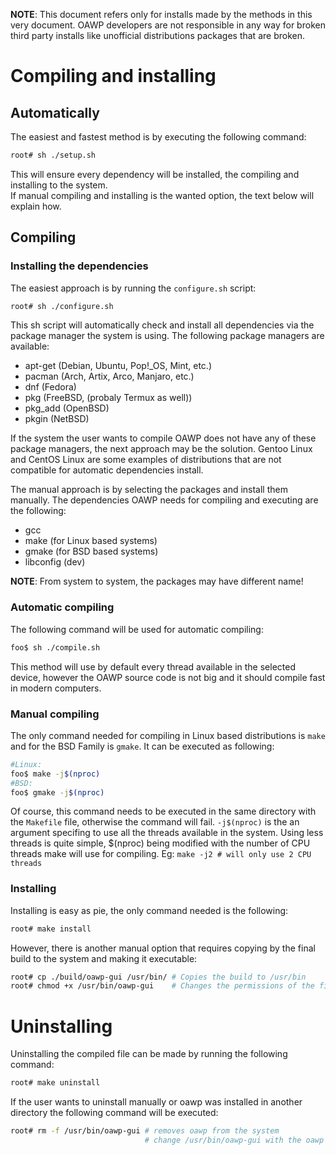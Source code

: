 **NOTE**: This document refers only for installs made by the methods in this very document. OAWP developers are not responsible in any way for broken third party installs like unofficial distributions packages that are broken.

# Compiling and installing

## Automatically
The easiest and fastest method is by executing the following command:
```sh
root# sh ./setup.sh
```
This will ensure every dependency will be installed, the compiling and installing to the system.<br>
If manual compiling and installing is the wanted option, the text below will explain how.

## Compiling

### Installing the dependencies
The easiest approach is by running the `configure.sh` script:<br>

```sh
root# sh ./configure.sh
```
This sh script will automatically check and install all dependencies via the package manager the system is using.
The following package managers are available:
* apt-get   (Debian, Ubuntu, Pop!_OS, Mint, etc.)
* pacman    (Arch, Artix, Arco, Manjaro, etc.)
* dnf       (Fedora)
* pkg       (FreeBSD, (probaly Termux as well))
* pkg_add   (OpenBSD)
* pkgin     (NetBSD)

If the system the user wants to compile OAWP does not have any of these package managers, the next approach may be the solution. Gentoo Linux and CentOS Linux are some examples of distributions that are not compatible for automatic dependencies install.<br>

The manual approach is by selecting the packages and install them manually.
The dependencies OAWP needs for compiling and executing are the following:
* gcc
* make      (for Linux based systems)
* gmake     (for BSD based systems)
* libconfig (dev)

**NOTE**: From system to system, the packages may have different name!

### Automatic compiling
The following command will be used for automatic compiling:
```sh
foo$ sh ./compile.sh
```
This method will use by default every thread available in the selected device, however the OAWP source code is not big and it should compile fast in modern computers.

### Manual compiling
The only command needed for compiling in Linux based distributions is `make` and for the BSD Family is `gmake`. It can be executed as following:
```sh
#Linux:
foo$ make -j$(nproc)
#BSD:
foo$ gmake -j$(nproc)
```
Of course, this command needs to be executed in the same directory with the `Makefile` file, otherwise the command will fail.
`-j$(nproc)` is the an argument specifing to use all the threads available in the system. Using less threads is quite simple, $(nproc) being modified with the number of CPU threads make will use for compiling. Eg: `make -j2 # will only use 2 CPU threads`

### Installing
Installing is easy as pie, the only command needed is the following:
```sh
root# make install
```

However, there is another manual option that requires copying by the final build to the system and making it executable:
```sh
root# cp ./build/oawp-gui /usr/bin/ # Copies the build to /usr/bin
root# chmod +x /usr/bin/oawp-gui    # Changes the permissions of the file to be executable
```

# Uninstalling
Uninstalling the compiled file can be made by running the following command:
```sh
root# make uninstall
```

If the user wants to uninstall manually or oawp was installed in another directory the following command will be executed: 
```sh
root# rm -f /usr/bin/oawp-gui # removes oawp from the system
                              # change /usr/bin/oawp-gui with the oawp path if it differs
```
